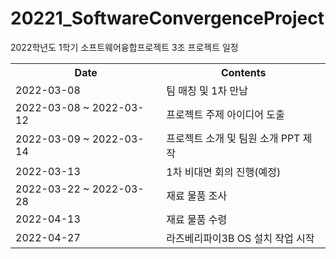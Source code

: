 # 20221_SoftwareConvergenceProject
2022학년도 1학기 소프트웨어융합프로젝트 3조 프로젝트 일정 

<table>
  <th> Date </th>
  <th> Contents </th>
  <tr>
    <td> 2022-03-08 </td>
    <td> 팀 매칭 및 1차 만남 </td>
  </tr>
  <tr>
    <td> 2022-03-08 ~ 2022-03-12 </td>
    <td> 프로젝트 주제 아이디어 도출 </td>
  </tr>
   <tr>
    <td> 2022-03-09 ~ 2022-03-14 </td>
    <td> 프로젝트 소개 및 팀원 소개 PPT 제작 </td>
  </tr>
   <tr>
    <td> 2022-03-13 </td>
    <td> 1차 비대면 회의 진행(예정)</td>
  </tr>
   <tr>
    <td> 2022-03-22 ~ 2022-03-28 </td>
    <td> 재료 물품 조사 </td>
  </tr>
   <tr>
    <td> 2022-04-13 </td>
    <td> 재료 물품 수령</td>
  </tr>
   <tr>
    <td> 2022-04-27 </td>
    <td> 라즈베리파이3B OS 설치 작업 시작</td>
  </tr>
</table>
